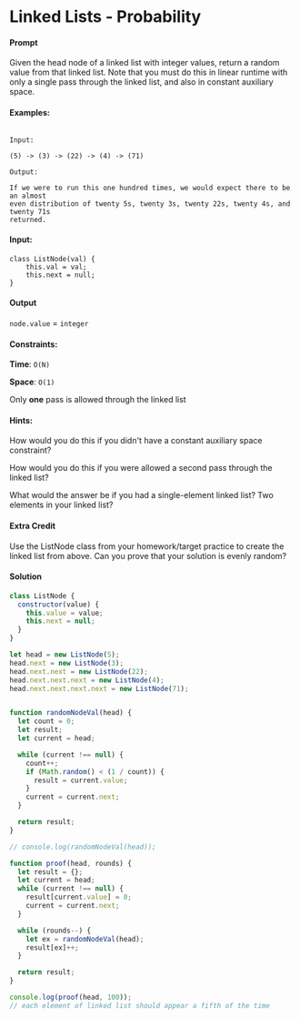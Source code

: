 # Linked Lists - Probability

#### Prompt

Given the head node of a linked list with integer values, return a random value
from that linked list. Note that you must do this in linear runtime with only a
single pass through the linked list, and also in constant auxiliary space.

#### Examples:

```

Input:

(5) -> (3) -> (22) -> (4) -> (71)

Output:

If we were to run this one hundred times, we would expect there to be an almost
even distribution of twenty 5s, twenty 3s, twenty 22s, twenty 4s, and twenty 71s
returned.
```


#### Input:

```
class ListNode(val) {
    this.val = val;
    this.next = null;
}
```

#### Output
`node.value` = `integer`

#### Constraints:

**Time**: `O(N)`

**Space**: `O(1)`

Only **one** pass is allowed through the linked list

#### Hints:

How would you do this if you didn't have a constant auxiliary space constraint?

How would you do this if you were allowed a second pass through the linked list?

What would the answer be if you had a single-element linked list? Two elements
in your linked list?

#### Extra Credit

Use the ListNode class from your homework/target practice to create the linked
list from above. Can you prove that your solution is evenly random?

#### Solution

```javascript
class ListNode {
  constructor(value) {
    this.value = value;
    this.next = null;
  }
}

let head = new ListNode(5);
head.next = new ListNode(3);
head.next.next = new ListNode(22);
head.next.next.next = new ListNode(4);
head.next.next.next.next = new ListNode(71);


function randomNodeVal(head) {
  let count = 0;
  let result;
  let current = head;

  while (current !== null) {
    count++;
    if (Math.random() < (1 / count)) {
      result = current.value;
    }
    current = current.next;
  }

  return result;
}

// console.log(randomNodeVal(head));

function proof(head, rounds) {
  let result = {};
  let current = head;
  while (current !== null) {
    result[current.value] = 0;
    current = current.next;
  }

  while (rounds--) {
    let ex = randomNodeVal(head);
    result[ex]++;
  }

  return result;
}

console.log(proof(head, 100));
// each element of linked list should appear a fifth of the time
```
